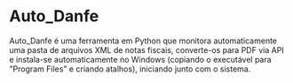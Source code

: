# Auto_Danfe
Auto_Danfe é uma ferramenta em Python que monitora automaticamente uma pasta de arquivos XML de notas fiscais, converte-os para PDF via API e instala-se automaticamente no Windows (copiando o executável para "Program Files" e criando atalhos), iniciando junto com o sistema.
